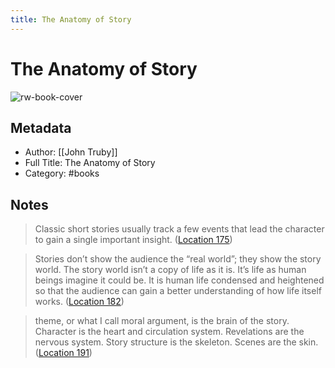 ```yaml
---
title: The Anatomy of Story
---
```

# The Anatomy of Story

![rw-book-cover](https://images-na.ssl-images-amazon.com/images/I/51pT9kfhwUL._SL200_.jpg)

## Metadata
- Author: [[John Truby]]
- Full Title: The Anatomy of Story
- Category: #books

## Notes
> Classic short stories usually track a few events that lead the character to gain a single important insight. ([Location 175](https://readwise.io/to_kindle?action=open&asin=B0052Z3M8A&location=175))

> Stories don’t show the audience the “real world”; they show the story world. The story world isn’t a copy of life as it is. It’s life as human beings imagine it could be. It is human life condensed and heightened so that the audience can gain a better understanding of how life itself works. ([Location 182](https://readwise.io/to_kindle?action=open&asin=B0052Z3M8A&location=182))

> theme, or what I call moral argument, is the brain of the story. Character is the heart and circulation system. Revelations are the nervous system. Story structure is the skeleton. Scenes are the skin. ([Location 191](https://readwise.io/to_kindle?action=open&asin=B0052Z3M8A&location=191))

